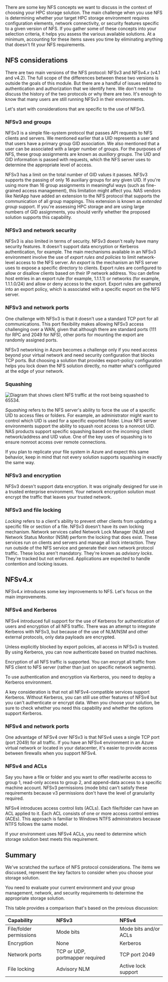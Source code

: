 There are some key NFS concepts we want to discuss in the context of choosing your HPC storage solution. The main challenge when you use NFS is determining whether your target HPC storage environment requires configuration elements, network connectivity, or security features specific to a given version of NFS. If you gather some of these concepts into your selection criteria, it helps you assess the various available solutions. At a minimum, accounting for these items saves you time by eliminating anything that doesn't fit your NFS requirements.

## NFS considerations ##

There are two main versions of the NFS protocol: NFSv3 and NFSv4.*x* (v4.1 and v4.2). The full scope of the differences between these two versions is outside the goals of this module. But there are a handful of issues related to authentication and authorization that we identify here. We don't need to discuss the history of the two protocols or why there are two. It's enough to know that many users are still running NFSv3 in their environments.

Let's start with considerations that are specific to the use of NFSv3.

### NFSv3 and groups ###

NFSv3 is a simple file-system protocol that passes API requests to NFS clients and servers. We mentioned earlier that a UID represents a user and that users have a primary group GID association. We also mentioned that a user can be associated with a larger number of groups. For the purposes of NFS, these group assignments are known as *auxiliary groups*. The UID and GID information is passed with requests, which the NFS server uses to determine the appropriate level of access.

NFSv3 has a limit on the total number of GID values it passes. NFSv3 supports the passing of only 16 auxiliary groups for any given UID. If you're using more than 16 group assignments in meaningful ways (such as fine-grained access management), this limitation might affect you. NAS vendors like NetApp have added an extension to the NFS protocol that supports the communication of all group mappings. This extension is known as *extended group* support. If you're assessing HPC storage and are using large numbers of GID assignments, you should verify whether the proposed solution supports this capability.

### NFSv3 and network security ###

NFSv3 is also limited in terms of security. NFSv3 doesn't really have many security features. It doesn't support data encryption or Kerberos authentication, for example. The main mechanisms available in an NFSv3 environment involve the use of *export rules and policies* to limit network-level access to the NFS server. An *export* is the mechanism an NFS server uses to expose a specific directory to clients. Export rules are configured to allow or disallow clients based on their IP network address. You can define host entries in an export rule (for example, 1.1.1.1) or networks (for example, 1.1.1.0/24) and allow or deny access to the export. Export rules are gathered into an export policy, which is associated with a specific export on the NFS server.

### NFSv3 and network ports ###

One challenge with NFSv3 is that it doesn't use a standard TCP port for all communications. This port flexibility makes allowing NFSv3 access challenging over a WAN, given that although there are standard ports (111 for RPC and 2049 for NFS), other ports for mounting the export are randomly assigned ports.

NFSv3 networking in Azure becomes a challenge only if you need access beyond your virtual network and need security configuration that blocks TCP ports. But choosing a solution that provides export-policy configuration helps you lock down the NFS solution directly, no matter what's configured at the edge of your network.

### Squashing ###

![Diagram that shows client NFS traffic at the root being squashed to 65534.](../media/root-squash.png)

*Squashing* refers to the NFS server's ability to force the use of a specific UID to access files or folders. For example, an administrator might want to control which UID is used for a specific exported folder. Linux NFS server environments support the ability to squash root access to a nonroot UID. NAS products support specific squashing based on the incoming client network/address and UID value. One of the key uses of squashing is to ensure nonroot access over remote connections.

If you plan to replicate your file system in Azure and expect this same behavior, keep in mind that not every solution supports squashing in exactly the same way.

### NFSv3 and encryption ###

NFSv3 doesn't support data encryption. It was originally designed for use in a trusted enterprise environment. Your network encryption solution must encrypt the traffic that leaves your trusted network.

### NFSv3 and file locking ###

*Locking* refers to a client's ability to prevent other clients from updating a specific file or section of a file. NFSv3 doesn't have its own locking mechanism. Network services called Network Lock Manager (NLM) and Network Status Monitor (NSM) perform the locking that does exist. These services run on clients and servers and manage all lock interaction. They run outside of the NFS service and generate their own network protocol traffic. These locks aren't mandatory. They're known as *advisory locks*. They're tracked but not enforced. Applications are expected to handle contention and locking issues.

## NFSv4.*x* ##

NFSv4.*x* introduces some key improvements to NFS. Let's focus on the main improvements.

### NFSv4 and Kerberos ###

NFSv4 introduced full support for the use of Kerberos for authentication of users and encryption of all NFS traffic. There was an attempt to integrate Kerberos with NFSv3, but because of the use of NLM/NSM and other external protocols, only data payloads are encrypted.

Unless explicitly blocked by export policies, all access in NFSv3 is trusted. By using Kerberos, you can now authenticate based on trusted machines.

Encryption of all NFS traffic is supported. You can encrypt all traffic from NFS client to NFS server (rather than just on specific network segments).

To use authentication and encryption via Kerberos, you need to deploy a Kerberos environment.

A key consideration is that not all NFSv4-compatible services support Kerberos. Without Kerberos, you can still use other features of NFSv4 but you can't authenticate or encrypt data. When you choose your solution, be sure to check whether you need this capability and whether the options support Kerberos.

### NFSv4 and network ports ###

One advantage of NFSv4 over NFSv3 is that NFSv4 uses a single TCP port (port 2049) for all traffic. If you have an NFSv4 environment in an Azure virtual network or located in your datacenter, it's easier to provide access between firewalls when you support NFSv4.

### NFSv4 and ACLs ###

Say you have a file or folder and you want to offer read/write access to group 1, read-only access to group 2, and append-data access to a specific machine account. NFSv3 permissions (mode bits) can't satisfy these requirements because v3 permissions don't have the level of granularity required.

NFSv4 introduces access control lists (ACLs). Each file/folder can have an ACL applied to it. Each ACL consists of one or more access control entries (ACEs). This approach is familiar to Windows NTFS administrators because NTFS follows the same model.

If your environment uses NFSv4 ACLs, you need to determine which storage solution best meets this requirement.

## Summary ##

We've scratched the surface of NFS protocol considerations. The items we discussed, represent the key factors to consider when you choose your storage solution.

You need to evaluate your current environment and your group management, network, and security requirements to determine the appropriate storage solution.

This table provides a comparison that's based on the previous discussion:

| Capability | NFSv3 | NFSv4 |
| :------------- | :---------- | :----------- |
| File/folder permissions | Mode bits | Mode bits and/or ACLs |
| Encryption | None | Kerberos |
| Network ports | TCP or UDP, portmapper required  | TCP port 2049|
| File locking | Advisory NLM | Active lock support |
